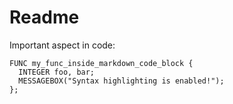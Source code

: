 # Readme

Important aspect in code:

```intens
FUNC my_func_inside_markdown_code_block {
  INTEGER foo, bar;
  MESSAGEBOX("Syntax highlighting is enabled!");
};
```
